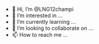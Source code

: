 - 👋 Hi, I’m @LNG12champi
- 👀 I’m interested in ...
- 🌱 I’m currently learning ...
- 💞️ I’m looking to collaborate on ...
- 📫 How to reach me ...

<!---
LNG12champi/LNG12champi is a ✨ special ✨ repository because its `README.md` (this file) appears on your GitHub profile.
You can click the Preview link to take a look at your changes.
--->
